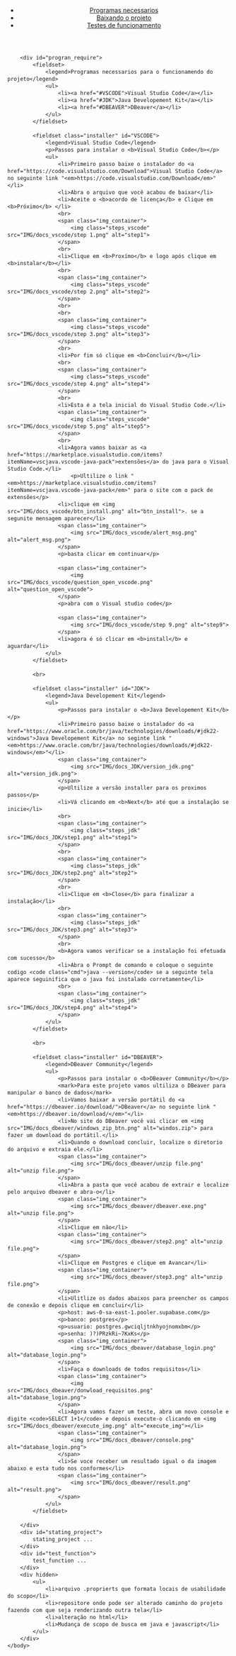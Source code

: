 <!DOCTYPE html>
<html lang="pt">
<head>
    <meta charset="UTF-8">
    <meta name="viewport" content="width=device-width, initial-scale=1.0">
    <title>Manual de instalação</title>
    <link rel="stylesheet" href="style.css">
</head>
    <body>
		<div id="update" onclick="updating()"></div>
        <header>
            <ul>
                <li> <a href="#progran_require">Programas necessarios</a></li>
                <li> <a href="#">Baixando o projeto</a></li>
                <li> <a href="#">Testes de funcionamento</a></li>
            </ul>
        </header>
        
        <div id="progran_require">
            <fieldset>
                <legend>Programas necessarios para o funcionamendo do projeto</legend>
                <ul>
                    <li><a href="#VSCODE">Visual Studio Code</a></li>
                    <li><a href="#JDK">Java Developement Kit</a></li>
                    <li><a href="#DBEAVER">DBeaver</a></li>
                </ul>
            </fieldset>
        
            <fieldset class="installer" id="VSCODE">
                <legend>Visual Studio Code</legend>
                <p>Passos para instalar o <b>Visual Studio Code</b></p>
                <ul>
                    <li>Primeiro passo baixe o instalador do <a href="https://code.visualstudio.com/Download">Visual Studio Code</a> no seguinte link "<em>https://code.visualstudio.com/Download</em>"</li>
                    <li>Abra o arquivo que você acabou de baixar</li>
                    <li>Aceite o <b>acordo de licença</b> e Clique em <b>Próximo</b> </li>
                    <br>
                    <span class="img_container">
                        <img class="steps_vscode" src="IMG/docs_vscode/step 1.png" alt="step1">
                    </span>
                    <br>
                    <li>Clique em <b>Proxímo</b> e logo após clique em <b>instalar</b></li>
                    <br>
                    <span class="img_container">
                        <img class="steps_vscode" src="IMG/docs_vscode/step 2.png" alt="step2">
                    </span>
                    <br>
                    <br>
                    <span class="img_container">
                        <img class="steps_vscode" src="IMG/docs_vscode/step 3.png" alt="step3">
                    </span>
                    <br>
                    <li>Por fim só clique em <b>Concluir</b></li>
                    <br>
                    <span class="img_container">
                        <img class="steps_vscode" src="IMG/docs_vscode/step 4.png" alt="step4">
                    </span>
                    <br>
					<li>Esta é a tela inicial do Visual Studio Code.</li>
                    <span class="img_container">
                        <img class="steps_vscode" src="IMG/docs_vscode/step 5.png" alt="step5">
                    </span>
					<br>
					<li>Agora vamos baixar as <a href="https://marketplace.visualstudio.com/items?itemName=vscjava.vscode-java-pack">extensões</a> do java para o Visual Studio Code.</li>
                        <p>Ultilize o link "<em>https://marketplace.visualstudio.com/items?itemName=vscjava.vscode-java-pack</em>" para o site com o pack de extensões</p>
                    <li>clique em <img src="IMG/docs_vscode/btn_install.png" alt="btn_install">. se a segunite mensagem aparecer</li>
                    <span class="img_container">
                        <img src="IMG/docs_vscode/alert_msg.png" alt="alert_msg.png">
                    </span>
                    <p>basta clicar em continuar</p>
                    
                    <span class="img_container">
                        <img src="IMG/docs_vscode/question_open_vscode.png" alt="question_open_vscode">
                    </span>
                    <p>abra com o Visual studio code</p>
                    
                    <span class="img_container">
                        <img src="IMG/docs_vscode/step 9.png" alt="step9">
                    </span>
                    <li>agora é só clicar em <b>install</b> e aguardar</li>
                </ul>
            </fieldset>

            <br>

            <fieldset class="installer" id="JDK">
                <legend>Java Developement Kit</legend>
                <ul>
                    <p>Passos para instalar o <b>Java Developement Kit</b></p>
                    <li>Primeiro passo baixe o instalador do <a href="https://www.oracle.com/br/java/technologies/downloads/#jdk22-windows">Java Developement Kit</a> no seginte link "<em>https://www.oracle.com/br/java/technologies/downloads/#jdk22-windows</em>"</li>
                    <span class="img_container">
                        <img src="IMG/docs_JDK/version_jdk.png" alt="version_jdk.png">
                    </span>
                    <p>Ultilize a versão installer para os proximos passos</p>
                    <li>Vá clicando em <b>Next</b> até que a instalação se inicie</li>
                    <br>
                    <span class="img_container">
                        <img class="steps_jdk" src="IMG/docs_JDK/step1.png" alt="step1">
                    </span>
                    <br>
                    <span class="img_container">
                        <img class="steps_jdk" src="IMG/docs_JDK/step2.png" alt="step2">
                    </span>
                    <br>
                    <li>Clique em <b>Close</b> para finalizar a instalação</li>
                    <br>
                    <span class="img_container">
                        <img class="steps_jdk" src="IMG/docs_JDK/step3.png" alt="step3">
                    </span>
                    <br>
                    <b>Agora vamos verificar se a instalação foi efetuada com sucesso</b>
                    <li>Abra o Prompt de comando e coloque o seguinte codigo <code class="cmd">java --version</code> se a seguinte tela aparece seguinifica que o java foi instalado corretamente</li>
                    <br>
                    <span class="img_container">
                        <img class="steps_jdk" src="IMG/docs_JDK/step4.png" alt="step4">
                    </span>
                </ul>
            </fieldset>

            <br>

            <fieldset class="installer" id="DBEAVER">
                <legend>DBeaver Community</legend>
                <ul>
                    <p>Passos para instalar o <b>DBeaver Community</b></p>
                    <mark>Para este projeto vamos ultiliza o DBeaver para manipular o banco de dados</mark>
                    <li>Vamos baixar a versão portátil do <a href="https://dbeaver.io/download/">DBeaver</a> no seguinte link "<em>https://dbeaver.io/download/</em>"</li>
                    <li>No site do DBeaver você vai clicar em <img src="IMG/docs_dbeaver/windows_zip_btn.png" alt="windos.zip"> para fazer um download do portátil.</li>
                    <li>Quando o download concluir, localize o diretorio do arquivo e extraia ele.</li>
                    <span class="img_container">
                        <img src="IMG/docs_dbeaver/unzip file.png" alt="unzip file.png">
                    </span>
                    <li>Abra a pasta que você acabou de extrair e localize pelo arquivo dbeaver e abra-o</li>
                    <span class="img_container">
                        <img src="IMG/docs_dbeaver/dbeaver.exe.png" alt="unzip file.png">
                    </span>
                    <li>Clique em não</li>
                    <span class="img_container">
                        <img src="IMG/docs_dbeaver/step2.png" alt="unzip file.png">
                    </span>
                    <li>Clique em Postgres e clique em Avancar</li>
                    <span class="img_container">
                        <img src="IMG/docs_dbeaver/step3.png" alt="unzip file.png">
                    </span>
                    <li>Ulitlize os dados abaixos para preencher os campos de conexão e depois clique em concluir</li>
                    <p>host: aws-0-sa-east-1.pooler.supabase.com</p>
                    <p>banco: postgres</p>
                    <p>usuario: postgres.gwciqljtnkhyojnomxbm</p>
                    <p>senha: )?)PRzkRi~7KxKs</p>
                    <span class="img_container">
                        <img src="IMG/docs_dbeaver/database_login.png" alt="database_login.png">
                    </span>
                    <li>Faça o downloads de todos requisitos</li>
                    <span class="img_container">
                        <img src="IMG/docs_dbeaver/donwload_requisitos.png" alt="database_login.png">
                    </span>
                    <li>Agora vamos fazer um teste, abra um novo console e digite <code>SELECT 1+1</code> e depois execute-o clicando em <img src="IMG/docs_dbeaver/execute_img.png" alt="execute_img"></li>
                    <span class="img_container">
                        <img src="IMG/docs_dbeaver/console.png" alt="database_login.png">
                    </span>
                    <li>Se voce receber um resultado igual o da imagem abaixo e esta tudo nos conformes</li>
                    <span class="img_container">
                        <img src="IMG/docs_dbeaver/result.png" alt="result.png">
                    </span>
                </ul>
            </fieldset>
            
        </div>
        <div id="stating_project">
            stating_project ...
        </div>
        <div id="test_function">
            test_function ...
        </div>
        <div hidden>
            <ul>
                <li>arquivo .proprierts que formata locais de usabilidade do scopo</li>
                <li>repositore onde pode ser alterado caminho do projeto fazendo com que seja renderizando outra tela</li>
                <li>alteração no html</li>
                <li>Mudança de scopo de busca em java e javascript</li>
            </ul>
        </div>
    </body>
</html>
